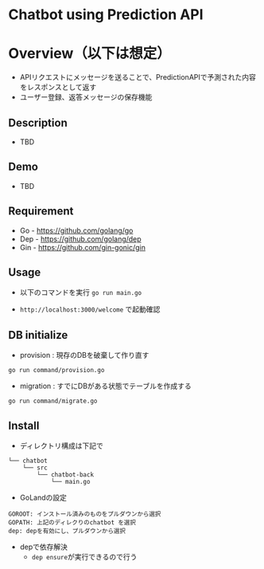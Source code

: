 # Chatbot using Prediction API

# Overview（以下は想定）
- APIリクエストにメッセージを送ることで、PredictionAPIで予測された内容をレスポンスとして返す
- ユーザー登録、返答メッセージの保存機能

## Description
- TBD

## Demo
- TBD

## Requirement
- Go - https://github.com/golang/go
- Dep - https://github.com/golang/dep
- Gin - https://github.com/gin-gonic/gin

## Usage
- 以下のコマンドを実行
`go run main.go`

- `http://localhost:3000/welcome` で起動確認

## DB initialize
- provision : 現存のDBを破棄して作り直す
```
go run command/provision.go
```
- migration : すでにDBがある状態でテーブルを作成する
```
go run command/migrate.go
```

## Install
- ディレクトリ構成は下記で
```$xslt
└── chatbot
    └── src
        └── chatbot-back
            └── main.go
```
- GoLandの設定
```$xslt
GOROOT: インストール済みのものをプルダウンから選択
GOPATH: 上記のディレクりのchatbot を選択
dep: depを有効にし、プルダウンから選択
```
- depで依存解決
    - `dep ensure`が実行できるので行う

